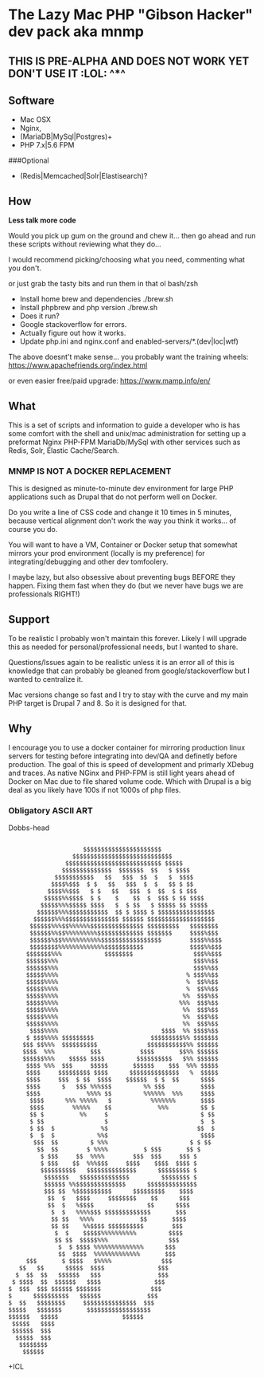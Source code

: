 # The Lazy Mac PHP "Gibson Hacker" dev pack aka mnmp

## THIS IS PRE-ALPHA AND DOES NOT WORK YET DON'T USE IT :LOL: ^*^

## Software

* Mac OSX 
* Nginx, 
* (MariaDB|MySql|Postgres)+ 
* PHP 7.x|5.6 FPM 

###Optional

* (Redis|Memcached|Solr|Elastisearch)?

## How
**Less talk more code**


Would you pick up gum on the ground and chew it... 
then go ahead and run these scripts without reviewing what they do...

I would recommend picking/choosing what you need, commenting what you don't.

or just grab the tasty bits and run them in that ol bash/zsh

* Install home brew and dependencies ./brew.sh
* Install phpbrew and php version ./brew.sh
* Does it run?
* Google stackoverflow for errors.
* Actually figure out how it works.
* Update php.ini and nginx.conf and enabled-servers/*\.(dev|loc|wtf)

The above doesnt't make sense... you probably want the training wheels:
https://www.apachefriends.org/index.html 

or even easier free/paid upgrade: https://www.mamp.info/en/

## What

This is a set of scripts and information to guide a developer who is has some comfort 
with the shell and unix/mac administration for setting up a preformat 
Nginx PHP-FPM MariaDb/MySql with other services such as Redis, Solr, Elastic Cache/Search.

### MNMP IS NOT A DOCKER REPLACEMENT

This is designed as minute-to-minute dev environment for large PHP applications such as Drupal
that do not perform well on Docker. 

Do you write a line of CSS code and change it 10 times in 5 minutes, 
because vertical alignment don't work the way you think it works...
of course you do.
 
You will want to have a VM, Container or Docker setup that somewhat
mirrors your prod environment (locally is my preference) for 
integrating/debugging and other dev tomfoolery.

I maybe lazy, but also obsessive about preventing bugs BEFORE they happen. 
Fixing them fast when they do (but we never have bugs we are professionals RIGHT!)


## Support
To be realistic I probably won't maintain this forever. 
Likely I will upgrade this as needed for personal/professional needs, 
but I wanted to share.

Questions/Issues again to be realistic unless it is an error all of this is knowledge that can probably be gleaned from google/stackoverflow but I wanted to centralize it.

Mac versions change so fast and I try to stay with the curve and my main PHP target is Drupal 7 and 8. So it is designed for that.


## Why
I encourage you to use a docker container for mirroring production linux servers for testing before integrating into dev/QA and definetly before production. The goal of this is speed of development and primarly XDebug and traces. As native NGinx and PHP-FPM is still light years ahead of Docker on Mac due to file shared volume code. Which with Drupal is a big deal as you likely have 100s if not 1000s of php files.

### Obligatory ASCII ART

Dobbs-head

```

                     $$$$$$$$$$$$$$$$$$$$$$
                  $$$$$$$$$$$$$$$$$$$$$$$$$$$$
                $$$$$$$$$$$$$$$$$$$$$$$$$$$ $$$$$
               $$$$$$$$$$$$$$  $$$$$$$  $$   $ $$$$
             $$$$$$$$$$$   $$   $$$  $$  $   $  $$$$
            $$$$%$$$  $ $   $$   $$$  $  $   $$ $ $$
           $$$$%%$$$   $ $   $$   $$$  $  $$  $ $ $$$
          $$$$$%%$$$$  $ $    $    $$  $  $$$ $ $$ $$$$
         $$$$$%%%$$$$$ $$$$   $  $ $$   $ $$$$$ $$ $$$$$
        $$$$$$%%%$$$$$$$$$$$  $$ $ $$$$ $ $$$$$$$$$$$$$$$$
       $$$$$$%%%$$$$$$$$$$$$$$$ $$$$$$ $$$$$$$$$$$$$$$$$$$
      $$$$$$%%%$$%%%%%%$$$$$$$$$$$$$$$ $$$$$$$$$   $$$$$$$$
      $$$$$$%%$$%%%%%%%%%$$$$$$$$$$$$$ $$$$$$$     $$$$%$$$
      $$$$$$%$$%%%%%%%%%%%$$$$$$$$$$$$$$$$$        $$$$%%$$$
      $$$$$$$$%%%%%%%%%%%%%$$$$$$$$$$$             $$$$%%$$$
     $$$$$$$%%%            $$$$$$$$                 $$$%%$$$
     $$$$$$%%%                                      $$$%%$$
     $$$$$$%%%                                      $$$%%$$
     $$$$$%%%%                                    % $$$%%$$
     $$$$$%%%%                                    %  $$%%$$
     $$$$$%%%%                                    %  $$%%$$
     $$$$$%%%%                                   %%  $$$%$$
     $$$$$%%%%                                  %%%  $$$%$$
     $$$$$%%%%                                   %%  $$$%$$
     $$$$$%%%%                                   %%  $$$%$$
     $$$$$%%%%                                   %%  $$$%$$
      $$$$%%%%                             $$$$  %% $$$$%$$
     $ $$$%%%% $$$$$$$$$                $$$$$$$$$%% $$$$$$$
    $$$ $$%%%  $$$$$$$$$$              $$$$$$$$$$$%% $$$$$$
    $$$$  %%%          $$$           $$$$       $$%% $$$$$$
    $$$$$$%%%    $$$$$ $$$$         $$$$$$$$$$   $%% $$$$$$
     $$$$ %%%  $$$     $$$$$       $$$$$$    $$$  %%% $$$$$
     $$$$     $$$$$$$$$ $$$$      $$$$$$$$$$$$$$   %  $$$$$
     $$$$     $$$  $ $$  $$$$    $$$$$$  $ $  $$      $$$$
     $$$$      $   $$$ %%%$$$         %% $$$          $$$$
     $$$$             %%%% $$         %%%%%%  %%%     $$$$
      $$$$      %%% %%%%%   $           %%%%%%%       $$$$
      $$$$        %%%%%    $$             %%%         $$ $
      $$ $          %%     $                          $ $$
      $ $$                 $                          $  $
      $ $$  $             %$                         $$  $
      $  $  $            %%$                          $$$$
       $$$  $$         $ %%%                       $ $ $$
        $$  $$        $ %%%%          $ $$$       $$ $
         $ $$$     $$  %%%%        $$$  $$$     $$$ $
         $ $$$    $$  %%%$$$     $$$$    $$$$  $$$$ $
         $$$$$$$$$$   $$$$$$$$$$$$$$      $$$$$$$$$ $
          $$$$$$$   $$$$$$$$$$$$$$         $$$$$$$$ $
          $$$$$$ %%$$$$$$$$$$$$$$      $$$$$$$$$$$$$$
          $$$ $$  %$$$$$$$$$$      $$$$$$$$$    $$$$
           $$  $   $$$$     $$$$$$$$    $$      $$$
           $$  $   %$$$$               $$      $$$$
            $  $   %%%%$$$ $$$$$$$$$$$$$       $$$
            $$ $$   %%%%             $$       $$$$
            $$ $$    %%$$$$ $$$$$$$$$$        $$$
             $  $    $$$$$%%%%%%%%%%         $$$$
             $$ $$  $$$$$%%%                 $$$
              $  $ $$$$ %%%%%%%%%%%%%%      $$$
              $$  $$$$  %%%%%%%%%%%%%       $$$
     $$$       $ $$$$   $%%%%              $$$
   $$   $$      $$$$$  $$$$               $$$
  $  $$  $$   $$$$$$   $$$                $$$
 $ $$$$  $$  $$$$$$   $$$$               $$$
$  $$$  $$$ $$$$$$ $$$$$$$              $$$
$      $$$$$$$$$$   $$$$$$             $$$
$  $$   $$$$$$$$     $$$$$$$$$$$$$$$  $$$
$$$$$   $$$$$$$       $$$$$$$$$$$$$$$$$$
$$$$$$   $$$$$                  $$$$$$
 $$$$$   $$$$
 $$$$$$  $$$
  $$$$$  $$$
   $$$$$$$$
    $$$$$$

```
+ICL